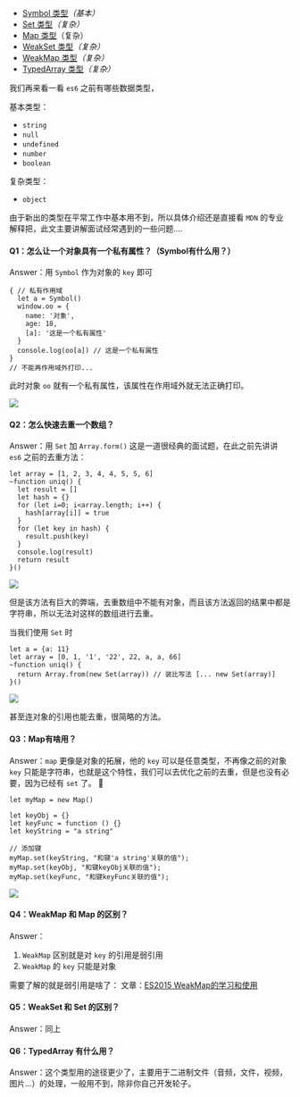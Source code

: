 *   [Symbol 类型](https://developer.mozilla.org/zh-CN/docs/Web/JavaScript/Reference/Global_Objects/Symbol "null")*（基本）*
*   [Set 类型](https://developer.mozilla.org/zh-CN/docs/Web/JavaScript/Reference/Global_Objects/Set "null")*（复杂）*
*   [Map 类型](https://developer.mozilla.org/zh-CN/docs/Web/JavaScript/Reference/Global_Objects/Map "null")（复杂）
*   [WeakSet 类型](https://developer.mozilla.org/zh-CN/docs/Web/JavaScript/Reference/Global_Objects/WeakSet "null")*（复杂）*
*   [WeakMap 类型](https://developer.mozilla.org/zh-CN/docs/Web/JavaScript/Reference/Global_Objects/WeakMap "null")*（复杂）*
*   [TypedArray 类型](https://developer.mozilla.org/zh-CN/docs/Web/JavaScript/Reference/Global_Objects/TypedArray "null")*（复杂）*

我们再来看一看 `es6` 之前有哪些数据类型，

基本类型：
* `string`
* `null`
* `undefined`
* `number`
* `boolean`

复杂类型：
* `object`

由于新出的类型在平常工作中基本用不到，所以具体介绍还是直接看 `MDN` 的专业解释把，此文主要讲解面试经常遇到的一些问题....

#### Q1：怎么让一个对象具有一个私有属性？（Symbol有什么用？）
Answer：用 `Symbol` 作为对象的 `key` 即可
```
{ // 私有作用域
  let a = Symbol()
  window.oo = {
    name: '对象',
    age: 18,
    [a]: '这是一个私有属性'
  }
  console.log(oo[a]) // 这是一个私有属性
}
// 不能再作用域外打印...
```
此时对象 `oo` 就有一个私有属性，该属性在作用域外就无法正确打印。

![](https://upload-images.jianshu.io/upload_images/5780538-0a7ecc3efb2a7e1c.png?imageMogr2/auto-orient/strip%7CimageView2/2/w/1240)
#### Q2：怎么快速去重一个数组？
Answer：用 `Set` 加 `Array.form()`
这是一道很经典的面试题，在此之前先讲讲 `es6` 之前的去重方法：
```
let array = [1, 2, 3, 4, 4, 5, 5, 6]
~function uniq() {
  let result = []
  let hash = {}
  for (let i=0; i<array.length; i++) {
    hash[array[i]] = true
  }
  for (let key in hash) {
    result.push(key)
  }
  console.log(result)
  return result
}()
```

![](https://upload-images.jianshu.io/upload_images/5780538-27fdfb794d0e73c6.png?imageMogr2/auto-orient/strip%7CimageView2/2/w/1240)

但是该方法有巨大的弊端，去重数组中不能有对象，而且该方法返回的结果中都是字符串，所以无法对这样的数组进行去重。

当我们使用 `Set` 时
```
let a = {a: 11}
let array = [0, 1, '1', '22', 22, a, a, 66]
~function uniq() {
  return Array.from(new Set(array)) // 装比写法 [... new Set(array)]
}()
```

![](https://upload-images.jianshu.io/upload_images/5780538-62a8fd7e29b1c5c6.png?imageMogr2/auto-orient/strip%7CimageView2/2/w/1240)

甚至连对象的引用也能去重，很简略的方法。
#### Q3：Map有啥用？
Answer：`map` 更像是对象的拓展，他的 `key` 可以是任意类型，不再像之前的对象 `key` 只能是字符串，也就是这个特性，我们可以去优化之前的去重，但是也没有必要，因为已经有 `set` 了。
🌰
```
let myMap = new Map()
 
let keyObj = {}
let keyFunc = function () {}
let keyString = "a string"
 
// 添加键
myMap.set(keyString, "和键'a string'关联的值");
myMap.set(keyObj, "和键keyObj关联的值");
myMap.set(keyFunc, "和键keyFunc关联的值");
```

![](https://upload-images.jianshu.io/upload_images/5780538-8ba31ca592c0286a.png?imageMogr2/auto-orient/strip%7CimageView2/2/w/1240)


#### Q4：WeakMap 和 Map 的区别？
Answer：
1. `WeakMap` 区别就是对 `key` 的引用是弱引用 
2. `WeakMap` 的 `key` 只能是对象

需要了解的就是弱引用是啥了：
文章：[ES2015 WeakMap的学习和使用](https://zhuanlan.zhihu.com/p/25454328 "null")

#### Q5：WeakSet 和 Set 的区别？
Answer：同上
#### Q6：TypedArray 有什么用？
Answer：这个类型用的途径更少了，主要用于二进制文件（音频，文件，视频，图片...）的处理，一般用不到，除非你自己开发轮子。
